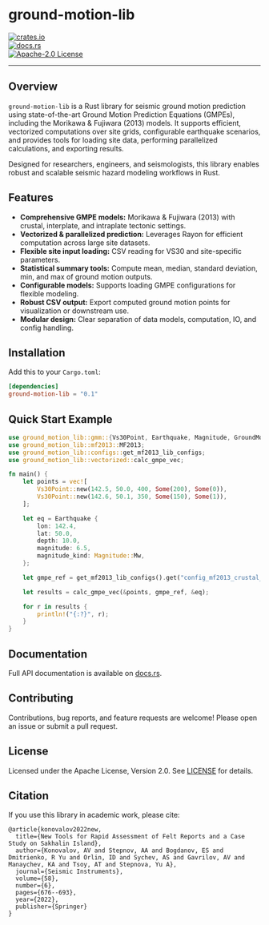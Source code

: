# ground-motion-lib

[![crates.io](https://img.shields.io/crates/v/ground-motion-lib.svg)](https://crates.io/crates/ground-motion-lib)  
[![docs.rs](https://docs.rs/ground-motion-lib/badge.svg)](https://docs.rs/ground-motion-lib)  
[![Apache-2.0 License](https://img.shields.io/badge/license-Apache--2.0-blue)](LICENSE)

---

## Overview

`ground-motion-lib` is a Rust library for seismic ground motion prediction
using state-of-the-art Ground Motion Prediction Equations (GMPEs), including
the Morikawa & Fujiwara (2013) models. It supports efficient, vectorized
computations over site grids, configurable earthquake scenarios, and provides
tools for loading site data, performing parallelized calculations, and
exporting results.

Designed for researchers, engineers, and seismologists, this library enables
robust and scalable seismic hazard modeling workflows in Rust.

## Features

- **Comprehensive GMPE models:** Morikawa & Fujiwara (2013) with crustal,
  interplate, and intraplate tectonic settings.
- **Vectorized & parallelized prediction:** Leverages Rayon for efficient
  computation across large site datasets.
- **Flexible site input loading:** CSV reading for VS30 and site-specific
  parameters.
- **Statistical summary tools:** Compute mean, median, standard deviation, min,
  and max of ground motion outputs.
- **Configurable models:** Supports loading GMPE configurations for flexible
  modeling.
- **Robust CSV output:** Export computed ground motion points for visualization
   or downstream use.
- **Modular design:** Clear separation of data models, computation, IO, and
  config handling.

## Installation

Add this to your `Cargo.toml`:

```toml
[dependencies]
ground-motion-lib = "0.1"
```

## Quick Start Example

```rust
use ground_motion_lib::gmm::{Vs30Point, Earthquake, Magnitude, GroundMotionModeling};
use ground_motion_lib::mf2013::MF2013;
use ground_motion_lib::configs::get_mf2013_lib_configs;
use ground_motion_lib::vectorized::calc_gmpe_vec;

fn main() {
    let points = vec![
        Vs30Point::new(142.5, 50.0, 400, Some(200), Some(0)),
        Vs30Point::new(142.6, 50.1, 350, Some(150), Some(1)),
    ];

    let eq = Earthquake {
        lon: 142.4,
        lat: 50.0,
        depth: 10.0,
        magnitude: 6.5,
        magnitude_kind: Magnitude::Mw,
    };

    let gmpe_ref = get_mf2013_lib_configs().get("config_mf2013_crustal_pga").unwrap();

    let results = calc_gmpe_vec(&points, gmpe_ref, &eq);

    for r in results {
        println!("{:?}", r);
    }
}
```

## Documentation

Full API documentation is available on [docs.rs](https://docs.rs/ground-motion-lib).

## Contributing

Contributions, bug reports, and feature requests are welcome! Please open an
issue or submit a pull request.

## License

Licensed under the Apache License, Version 2.0. See
[LICENSE](https://github.com/geophystech/GroundMotion.rs/blob/main/LICENSE) for
details.

## Citation

If you use this library in academic work, please cite:

```text
@article{konovalov2022new,
  title={New Tools for Rapid Assessment of Felt Reports and a Case Study on Sakhalin Island},
  author={Konovalov, AV and Stepnov, AA and Bogdanov, ES and Dmitrienko, R Yu and Orlin, ID and Sychev, AS and Gavrilov, AV and Manaychev, KA and Tsoy, AT and Stepnova, Yu A},
  journal={Seismic Instruments},
  volume={58},
  number={6},
  pages={676--693},
  year={2022},
  publisher={Springer}
}
```
